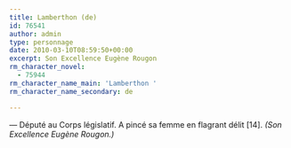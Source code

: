 ```yaml
---
title: Lamberthon (de)
id: 76541
author: admin
type: personnage
date: 2010-03-10T08:59:50+00:00
excerpt: Son Excellence Eugène Rougon
rm_character_novel:
  - 75944
rm_character_name_main: 'Lamberthon '
rm_character_name_secondary: de

---
```

— Député au Corps législatif. A pincé sa femme en flagrant délit [14]. _(Son Excellence Eugène Rougon.)_